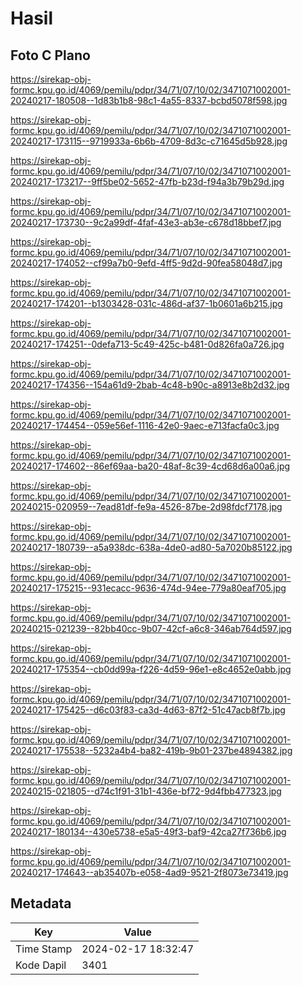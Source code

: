 # Hasil

## Foto C Plano

https://sirekap-obj-formc.kpu.go.id/4069/pemilu/pdpr/34/71/07/10/02/3471071002001-20240217-180508--1d83b1b8-98c1-4a55-8337-bcbd5078f598.jpg

https://sirekap-obj-formc.kpu.go.id/4069/pemilu/pdpr/34/71/07/10/02/3471071002001-20240217-173115--9719933a-6b6b-4709-8d3c-c71645d5b928.jpg

https://sirekap-obj-formc.kpu.go.id/4069/pemilu/pdpr/34/71/07/10/02/3471071002001-20240217-173217--9ff5be02-5652-47fb-b23d-f94a3b79b29d.jpg

https://sirekap-obj-formc.kpu.go.id/4069/pemilu/pdpr/34/71/07/10/02/3471071002001-20240217-173730--9c2a99df-4faf-43e3-ab3e-c678d18bbef7.jpg

https://sirekap-obj-formc.kpu.go.id/4069/pemilu/pdpr/34/71/07/10/02/3471071002001-20240217-174052--cf99a7b0-9efd-4ff5-9d2d-90fea58048d7.jpg

https://sirekap-obj-formc.kpu.go.id/4069/pemilu/pdpr/34/71/07/10/02/3471071002001-20240217-174201--b1303428-031c-486d-af37-1b0601a6b215.jpg

https://sirekap-obj-formc.kpu.go.id/4069/pemilu/pdpr/34/71/07/10/02/3471071002001-20240217-174251--0defa713-5c49-425c-b481-0d826fa0a726.jpg

https://sirekap-obj-formc.kpu.go.id/4069/pemilu/pdpr/34/71/07/10/02/3471071002001-20240217-174356--154a61d9-2bab-4c48-b90c-a8913e8b2d32.jpg

https://sirekap-obj-formc.kpu.go.id/4069/pemilu/pdpr/34/71/07/10/02/3471071002001-20240217-174454--059e56ef-1116-42e0-9aec-e713facfa0c3.jpg

https://sirekap-obj-formc.kpu.go.id/4069/pemilu/pdpr/34/71/07/10/02/3471071002001-20240217-174602--86ef69aa-ba20-48af-8c39-4cd68d6a00a6.jpg

https://sirekap-obj-formc.kpu.go.id/4069/pemilu/pdpr/34/71/07/10/02/3471071002001-20240215-020959--7ead81df-fe9a-4526-87be-2d98fdcf7178.jpg

https://sirekap-obj-formc.kpu.go.id/4069/pemilu/pdpr/34/71/07/10/02/3471071002001-20240217-180739--a5a938dc-638a-4de0-ad80-5a7020b85122.jpg

https://sirekap-obj-formc.kpu.go.id/4069/pemilu/pdpr/34/71/07/10/02/3471071002001-20240217-175215--931ecacc-9636-474d-94ee-779a80eaf705.jpg

https://sirekap-obj-formc.kpu.go.id/4069/pemilu/pdpr/34/71/07/10/02/3471071002001-20240215-021239--82bb40cc-9b07-42cf-a6c8-346ab764d597.jpg

https://sirekap-obj-formc.kpu.go.id/4069/pemilu/pdpr/34/71/07/10/02/3471071002001-20240217-175354--cb0dd99a-f226-4d59-96e1-e8c4652e0abb.jpg

https://sirekap-obj-formc.kpu.go.id/4069/pemilu/pdpr/34/71/07/10/02/3471071002001-20240217-175425--d6c03f83-ca3d-4d63-87f2-51c47acb8f7b.jpg

https://sirekap-obj-formc.kpu.go.id/4069/pemilu/pdpr/34/71/07/10/02/3471071002001-20240217-175538--5232a4b4-ba82-419b-9b01-237be4894382.jpg

https://sirekap-obj-formc.kpu.go.id/4069/pemilu/pdpr/34/71/07/10/02/3471071002001-20240215-021805--d74c1f91-31b1-436e-bf72-9d4fbb477323.jpg

https://sirekap-obj-formc.kpu.go.id/4069/pemilu/pdpr/34/71/07/10/02/3471071002001-20240217-180134--430e5738-e5a5-49f3-baf9-42ca27f736b6.jpg

https://sirekap-obj-formc.kpu.go.id/4069/pemilu/pdpr/34/71/07/10/02/3471071002001-20240217-174643--ab35407b-e058-4ad9-9521-2f8073e73419.jpg


## Metadata

| Key        | Value               |
| ---------- | ------------------- |
| Time Stamp | 2024-02-17 18:32:47 |
| Kode Dapil | 3401                |



